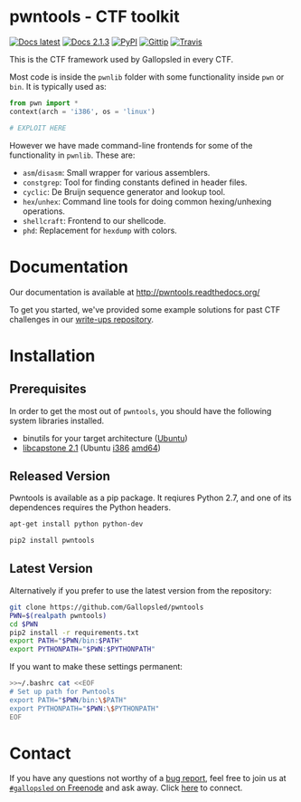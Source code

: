 # pwntools - CTF toolkit
[![Docs latest](https://readthedocs.org/projects/pwntools/badge/)](http://pwntools.readthedocs.org/en/latest)
[![Docs 2.1.3](https://readthedocs.org/projects/pwntools/badge/?version=2.1.3)](http://pwntools.readthedocs.org/en/2.1.3)
[![PyPI](http://img.shields.io/pypi/v/pwntools.svg)](https://pypi.python.org/pypi/pwntools/)
[![Gittip](http://img.shields.io/gittip/gallopsled.svg)](https://www.gittip.com/gallopsled/)
[![Travis](https://travis-ci.org/Gallopsled/pwntools.svg)](https://travis-ci.org/Gallopsled/pwntools)

This is the CTF framework used by Gallopsled in every CTF.

Most code is inside the `pwnlib` folder with some functionality inside `pwn` or
`bin`. It is typically used as:

```python
from pwn import *
context(arch = 'i386', os = 'linux')

# EXPLOIT HERE
```

However we have made command-line frontends for some of the functionality
in `pwnlib`. These are:

* `asm`/`disasm`: Small wrapper for various assemblers.
* `constgrep`: Tool for finding constants defined in header files.
* `cyclic`: De Bruijn sequence generator and lookup tool.
* `hex`/`unhex`: Command line tools for doing common hexing/unhexing operations.
* `shellcraft`: Frontend to our shellcode.
* `phd`: Replacement for `hexdump` with colors.

# Documentation
Our documentation is available at http://pwntools.readthedocs.org/

To get you started, we've provided some example solutions for past CTF challenges in our [write-ups repository](https://github.com/Gallopsled/pwntools-write-ups).

# Installation

## Prerequisites

In order to get the most out of `pwntools`, you should have the following system libraries installed.

- binutils for your target architecture ([Ubuntu][ppa])
- [libcapstone 2.1][capstone] (Ubuntu [i386][i386] [amd64][amd64])

[capstone]: http://www.capstone-engine.org
[ppa]: https://launchpad.net/~pwntools/+archive/ubuntu/binutils
[i386]: http://www.capstone-engine.org/download/2.1.2/capstone-2.1.2_i386.deb
[amd64]: http://www.capstone-engine.org/download/2.1.2/capstone-2.1.2_amd64.deb

## Released Version

Pwntools is available as a pip package. It reqiures Python 2.7, and one of its dependences requires the Python headers.

```sh
apt-get install python python-dev
```

```sh
pip2 install pwntools
```

## Latest Version

Alternatively if you prefer to use the latest version from the repository:

```sh
git clone https://github.com/Gallopsled/pwntools
PWN=$(realpath pwntools)
cd $PWN
pip2 install -r requirements.txt
export PATH="$PWN/bin:$PATH"
export PYTHONPATH="$PWN:$PYTHONPATH"
```

If you want to make these settings permanent:

```sh
>>~/.bashrc cat <<EOF
# Set up path for Pwntools
export PATH="$PWN/bin:\$PATH"
export PYTHONPATH="$PWN:\$PYTHONPATH"
EOF
```

# Contact
If you have any questions not worthy of a [bug report](https://github.com/Gallopsled/pwntools/issues), feel free to join us
at [`#gallopsled` on Freenode](irc://irc.freenode.net/gallopsled) and ask away.
Click [here](https://kiwiirc.com/client/irc.freenode.net/gallopsled) to connect.


